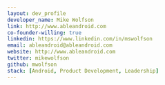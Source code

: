 ```yaml
---
layout: dev_profile
developer_name: Mike Wolfson
link: http://www.ableandroid.com
co-founder-willing: true
linkedin: https://www.linkedin.com/in/mswolfson
email: ableandroid@ableandroid.com
website: http://www.ableandroid.com
twitter: mikewolfson
github: mwolfson
stack: [Android, Product Development, Leadership]
---
```

